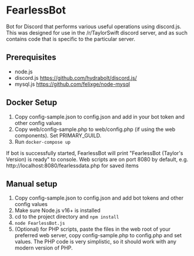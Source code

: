 # FearlessBot

Bot for Discord that performs various useful operations using discord.js. This was designed for use in the /r/TaylorSwift discord server,
and as such contains code that is specific to the particular server.

## Prerequisites

- node.js
- discord.js https://github.com/hydrabolt/discord.js/
- mysql.js https://github.com/felixge/node-mysql

## Docker Setup

1. Copy config-sample.json to config.json and add in your bot token and other config values
2. Copy web/config-sample.php to web/config.php (if using the web components). Set PRIMARY_GUILD.
3. Run `docker-compose up`

If bot is successfully started, FearlessBot will print "FearlessBot (Taylor's Version) is ready" to console.
Web scripts are on port 8080 by default, e.g. http://localhost:8080/fearlessdata.php for saved items

## Manual setup

1. Copy config-sample.json to config.json and add bot tokens and other config values
2. Make sure Node.js v16+ is installed
3. cd to the project directory and `npm install`
4. `node FearlessBot.js`
5. (Optional) for PHP scripts, paste the files in the web root of your preferred web server, copy config-sample.php to config.php and set values. The PHP code is very simplistic, so it should work with any modern version of PHP.
